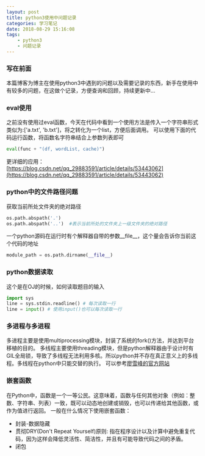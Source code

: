 ```yaml
---
layout: post
title: python3使用中问题记录
categories: 学习笔记
date: 2018-08-29 15:16:08
tags:
    - python3
    - 问题记录
---
```

### 写在前面
本篇博客为博主在使用python3中遇到的问题以及需要记录的东西，新手在使用中有较多的问题，在这做个记录，方便查询和回顾，持续更新中...
<!--more-->

### eval使用
之前没有使用过eval函数，今天在代码中看到一个使用方法是传入一个字符串形式类似为:['a.txt', 'b.txt']，将之转化为一个list，方便后面调用。
可以使用下面的代码运行函数，将函数名字符串结合上参数列表即可
```python
eval(func + "(df, wordList, cache)")
```


更详细的应用：[https://blog.csdn.net/qq_29883591/article/details/53443062](https://blog.csdn.net/qq_29883591/article/details/53443062)

### python中的文件路径问题
获取当前所处文件夹的绝对路径
```python
os.path.abspath('.')  
os.path.abspath('..')  #表示当前所处的文件夹上一级文件夹的绝对路径
```
一个python源码在运行时有个解释器自带的参数__file__，这个量会告诉你当前这个代码的地址
```python
module_path = os.path.dirname(__file__)
```

### python数据读取
这个是在OJ的时候，如何读取题目的输入
```python
import sys
line = sys.stdin.readline() # 每次读取一行
line = input() # 使用input()也可以每次读取一行
```

### 多进程与多进程
多进程主要是使用multiprocessing模块，封装了系统的fork()方法，并达到平台移植的目的。
多线程主要使用threading模块，但是python解释器由于设计时有GIL全局锁，导致了多线程无法利用多核。所以python并不存在真正意义上的多线程。多线程在python中只能交替的执行。
可以参考[廖雪峰的官方网站](https://www.liaoxuefeng.com/wiki/0014316089557264a6b348958f449949df42a6d3a2e542c000/0014319272686365ec7ceaeca33428c914edf8f70cca383000)

### 嵌套函数
在Python中，函数是一个一等公民。这意味着，函数与任何其他对象（例如：整数、字符串、列表）一致，既可以动态地创建或销毁，也可以传递给其他函数，或作为值进行返回。
一般在什么情况下使用嵌套函数：
* 封装-数据隐藏
* 贯彻DRY(Don't Repeat Yourself)原则: 指在程序设计以及计算中避免重复代码，因为这样会降低灵活性、简洁性，并且有可能导致代码之间的矛盾。
* 闭包
